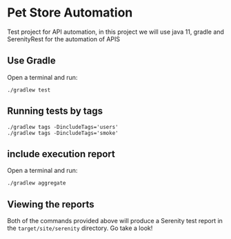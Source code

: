 # Pet Store Automation

Test project for API automation, in this project we will use java 11, gradle and SerenityRest for the automation of APIS


## Use Gradle

Open a terminal and run:

    ./gradlew test

## Running tests by tags

    ./gradlew tags -DincludeTags='users'
    ./gradlew tags -DincludeTags='smoke'

## include execution report

Open a terminal and run:

    ./gradlew aggregate

## Viewing the reports

Both of the commands provided above will produce a Serenity test report in the `target/site/serenity` directory. Go take a look!

